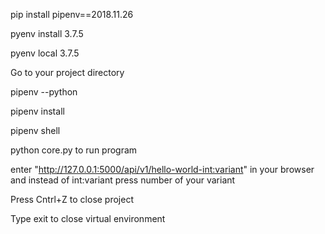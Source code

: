 pip install pipenv==2018.11.26

pyenv install 3.7.5

pyenv local 3.7.5

Go to your project directory

pipenv --python

pipenv install

pipenv shell

python core.py to run program

enter "http://127.0.0.1:5000/api/v1/hello-world-int:variant" in your browser and instead of int:variant press number of your variant

Press Cntrl+Z to close project

Type exit to close virtual environment